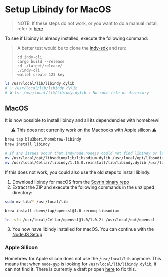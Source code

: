 # Setup Libindy for MacOS

> NOTE: If these steps do not work, or you want to do a manual install, refer to [here](https://github.com/hyperledger/indy-sdk#ios)

To see if Libindy is already installed, execute the following command:

> A better test would be to clone the [indy-sdk](https://github.com/hyperledger/indy-sdk/) and run:
>
> ```
> cd indy-cli
> cargo build --release
> cd ./target/release/
> ./indy-cli
> wallet create 123 key
> ```

```bash
ls /usr/local/lib/libindy.dylib
# ✅ /usr/local/lib/libindy.dylib
# ❌ ls: /usr/local/lib/libindy.dylib : No such file or directory
```

## MacOS

It is now possible to install libindy and all its dependencies with homebrew!

<p align="center">⚠️ This does not currenlty work on the Macbooks with Apple silicon ⚠️</p>

```bash
brew tap blu3beri/homebrew-libindy
brew install libindy

# If any issues occur that indynode.nodejs could not find libindy or libsodium
mv /usr/local/opt/libsodium/lib/libsodium.dylib /usr/local/opt/libsodium/lib/libsodium.18.dylib
mv /usr/local/Cellar/libindy/1.16.0.reinstall/lib/libindy.dylib /usr/local/lib/
```

If this does not work, you could also use the old steps to install libindy.

1. Download libindy for macOS from the [Sovrin binary repo](https://repo.sovrin.org/macos/libindy/stable/1.16.0/)
2. Extract the ZIP and execute the following commands in the unzipped directory:

```bash
sudo mv lib/* /usr/local/lib

brew install rbenv/tap/openssl@1.0 zeromq libsodium

ln -sfn /usr/local/Cellar/openssl@1.0/1.0.2t /usr/local/opt/openssl
```

3. You now have libindy installed for macOS. You can continue with the [NodeJS Setup](./../setup-nodejs.md)

### Apple Silicon

Homebrew for Apple silicon does not use the `/usr/local/lib` anymore. This means that when `node-gyp` is looking for `/usr/local/lib/libindy.dylib`, it can not find it. There is currently a draft pr open [here](https://github.com/hyperledger/indy-sdk/pull/2428) to fix this.
